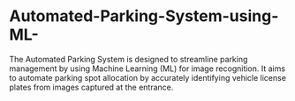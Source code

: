 # Automated-Parking-System-using-ML-
The Automated Parking System is designed to streamline parking management by using Machine Learning (ML) for image recognition. It aims to automate parking spot allocation by accurately identifying vehicle license plates from images captured at the entrance.
